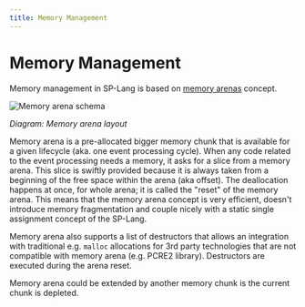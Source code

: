 ```yaml
---
title: Memory Management
---
```


# Memory Management

Memory management in SP-Lang is based on [memory arenas](https://en.wikipedia.org/wiki/Region-based_memory_management) concept.

<img src="../memory-arena.svg" alt="Memory arena schema"/>

_Diagram: Memory arena layout_

Memory arena is a pre-allocated bigger memory chunk that is available for a given lifecycle (aka. one event processing cycle).
When any code related to the event processing needs a memory, it asks for a slice from a memory arena.
This slice is swiftly provided because it is always taken from a beginning of the free space within the arena (aka offset).
The deallocation happens at once, for whole arena; it is called the "reset" of the memory arena.
This means that the memory arena concept is very efficient, doesn't introduce memory fragmentation and couple nicely with a static single assignment concept of the SP-Lang.

Memory arena also supports a list of destructors that allows an integration with traditional e.g. `malloc` allocations for 3rd party technologies that are not compatible with memory arena (e.g. PCRE2 library).
Destructors are executed during the arena reset.

Memory arena could be extended by another memory chunk is the current chunk is depleted.
